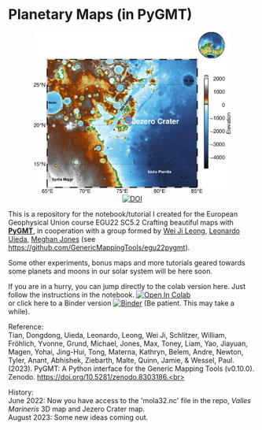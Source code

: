 # Planetary Maps (in PyGMT)

<p align='center'>
<img src="https://github.com/andrebelem/MarsMaps/blob/main/JezeroCrater.png" width=400px /><br>
<a href="https://zenodo.org/badge/latestdoi/493045338"><img src="https://zenodo.org/badge/493045338.svg" alt="DOI"></a>
</p>


This is a repository for the notebook/tutorial I created for the European Geophysical Union course EGU22 SC5.2 Crafting beautiful maps with [**PyGMT**](https://github.com/GenericMappingTools/pygmt), in cooperation with a group formed by [Wei Ji Leong](https://github.com/weiji14), [Leonardo Uieda](https://github.com/leouieda), [Meghan Jones](https://github.com/meghanrjones) (see https://github.com/GenericMappingTools/egu22pygmt).

Some other experiments, bonus maps and more tutorials geared towards some planets and moons in our solar system will be here soon.<br>

If you are in a hurry, you can jump directly to the colab version here. Just follow the instructions in the notebook. <a href="https://github.com/andrebelem/MarsMaps/blob/main/Mars%20Maps%20with%20pygmt%20%5Bextended%20version%5D.ipynb" target="_parent"><img src="https://colab.research.google.com/assets/colab-badge.svg" alt="Open In Colab"/></a><br>
or click here to a Binder version
[![Binder](https://mybinder.org/badge_logo.svg)](https://mybinder.org/v2/gh/andrebelem/PlanetaryMaps/HEAD?labpath=Mars%20Maps%20with%20pygmt%20%5Bextended%20version%5D.ipynb) (Be patient. This may take a while).

Reference:<br>
Tian, Dongdong, Uieda, Leonardo, Leong, Wei Ji, Schlitzer, William, Fröhlich, Yvonne, Grund, Michael, Jones, Max, Toney, Liam, Yao, Jiayuan, Magen, Yohai, Jing-Hui, Tong, Materna, Kathryn, Belem, Andre, Newton, Tyler, Anant, Abhishek, Ziebarth, Malte, Quinn, Jamie, & Wessel, Paul. (2023). PyGMT: A Python interface for the Generic Mapping Tools (v0.10.0). Zenodo. https://doi.org/10.5281/zenodo.8303186.<br>

History:<br>
June 2022: Now you have access to the 'mola32.nc' file in the repo, *Valles Marineris* 3D map and Jezero Crater map.<br>
August 2023: Some new ideas coming out.

